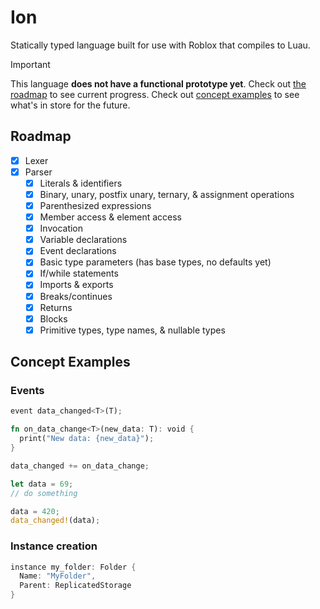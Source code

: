 # Ion

Statically typed language built for use with Roblox that compiles to Luau.

> [!IMPORTANT]
> This language **does not have a functional prototype yet**. Check out [the roadmap](#roadmap) to see current progress.
> Check out [concept examples](#concept-examples) to see what's in store for the future.

## Roadmap

- [x] Lexer
- [x] Parser
    - [x] Literals & identifiers
    - [x] Binary, unary, postfix unary, ternary, & assignment operations
    - [x] Parenthesized expressions
    - [x] Member access & element access
    - [x] Invocation
    - [x] Variable declarations
    - [x] Event declarations
    - [x] Basic type parameters (has base types, no defaults yet)
    - [x] If/while statements
    - [x] Imports & exports
    - [x] Breaks/continues
    - [x] Returns
    - [x] Blocks
    - [x] Primitive types, type names, & nullable types

## Concept Examples

### Events

```rs
event data_changed<T>(T);

fn on_data_change<T>(new_data: T): void {
  print("New data: {new_data}");
}

data_changed += on_data_change;

let data = 69;
// do something

data = 420;
data_changed!(data);
```

### Instance creation

```swift
instance my_folder: Folder {
  Name: "MyFolder",
  Parent: ReplicatedStorage
}
```
